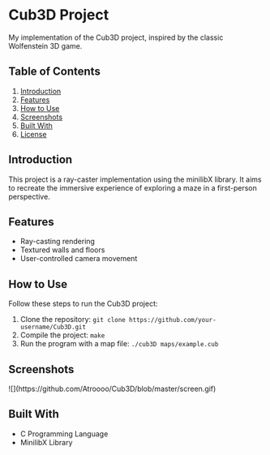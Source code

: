 
<h1>Cub3D Project</h1>
<p>My implementation of the Cub3D project, inspired by the classic Wolfenstein 3D game.</p>

<h2>Table of Contents</h2>
<ol>
    <li><a href="#introduction">Introduction</a></li>
    <li><a href="#features">Features</a></li>
    <li><a href="#how-to-use">How to Use</a></li>
    <li><a href="#screenshots">Screenshots</a></li>
    <li><a href="#built-with">Built With</a></li>
    <li><a href="#license">License</a></li>
</ol>

<h2 id="introduction">Introduction</h2>
<p>This project is a ray-caster implementation using the minilibX library. It aims to recreate the immersive experience of exploring a maze in a first-person perspective.</p>

<h2 id="features">Features</h2>
<ul>
    <li>Ray-casting rendering</li>
    <li>Textured walls and floors</li>
    <li>User-controlled camera movement</li>
    <!-- Add more features based on your implementation -->
</ul>

<h2 id="how-to-use">How to Use</h2>
<p>Follow these steps to run the Cub3D project:</p>
<ol>
    <li>Clone the repository: <code>git clone https://github.com/your-username/Cub3D.git</code></li>
    <li>Compile the project: <code>make</code></li>
    <li>Run the program with a map file: <code>./cub3D maps/example.cub</code></li>
</ol>

<h2 id="screenshots">Screenshots</h2>
![](https://github.com/Atroooo/Cub3D/blob/master/screen.gif)

<h2 id="built-with">Built With</h2>
<ul>
    <li>C Programming Language</li>
    <li>MinilibX Library</li>
</ul>
